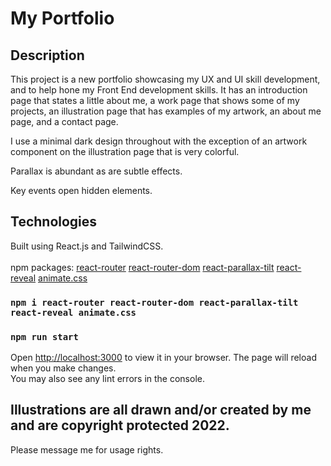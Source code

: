 # My Portfolio

## Description
This project is a new portfolio showcasing my UX and UI skill development, and to help hone my Front End development skills. 
It has an introduction page that states a little about me, a work page that shows some of my projects, an illustration page that has examples of my artwork, an about me page, and a contact page. 

I use a minimal dark design throughout with the exception of an artwork component on the illustration page that is very colorful.

Parallax is abundant as are subtle effects. 

Key events open hidden elements.

## Technologies

Built using React.js and TailwindCSS.
<br></br>
npm packages: 
<a href="https://www.npmjs.com/package/react-router" target="__blank">react-router</a> 
<a href="https://www.npmjs.com/package/react-router-dom" target="__blank">react-router-dom</a>
<a href="https://www.npmjs.com/package/react-parallax-tilt" target="__blank">react-parallax-tilt</a>
<a href="https://www.npmjs.com/package/react-reveal" target="__blank">react-reveal</a>
<a href="https://www.npmjs.com/package/animate.css" target="__blank">animate.css</a>
### ```npm i react-router react-router-dom react-parallax-tilt react-reveal animate.css```

### ```npm run start```
Open [http://localhost:3000](http://localhost:3000) to view it in your browser.
The page will reload when you make changes.\
You may also see any lint errors in the console.

## Illustrations are all drawn and/or created by me and are copyright protected 2022. 
Please message me for usage rights.
